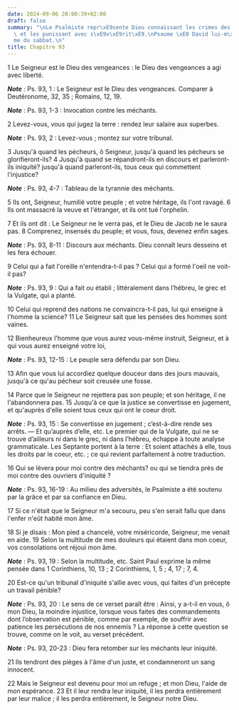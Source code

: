 ```yaml
---
date: 2024-09-06 20:00:39+02:00
draft: false
summary: "\nLe Psalmiste repr\xE9sente Dieu connaissant les crimes des m\xE9chants,\
  \ et les punissant avec s\xE9v\xE9rit\xE9.\nPsaume \xE0 David lui-m\xEAme, au quatri\xE8\
  me du sabbat.\n"
title: Chapitre 93
---
```





1 Le Seigneur est le Dieu des vengeances : le Dieu des vengeances a agi avec liberté.

***Note*** :  Ps. 93, 1 : Le Seigneur est le Dieu des vengeances. Comparer à Deutéronome, 32, 35 ; Romains, 12, 19.

***Note*** :  Ps. 93, 1-3 : Invocation contre les méchants.

2 Levez-vous, vous qui jugez la terre : rendez leur salaire aux superbes.

***Note*** :  Ps. 93, 2 : Levez-vous ; montez sur votre tribunal.


3 Jusqu'à quand les pécheurs, ô Seigneur, jusqu'à quand les pécheurs se glorifieront-ils? 4 Jusqu'à quand se répandront-ils en discours et parleront-ils iniquité? jusqu'à quand parleront-ils, tous ceux qui commettent l'injustice?

***Note*** :  Ps. 93, 4-7 : Tableau de la tyrannie des méchants.


5 Ils ont, Seigneur, humilié votre peuple ; et votre héritage, ils l'ont ravagé. 6 Ils ont massacré la veuve et l'étranger, et ils ont tué l'orphelin.


7 Et ils ont dit : Le Seigneur ne le verra pas, et le Dieu de Jacob ne le saura pas. 8 Comprenez, insensés du peuple; et vous, fous, devenez enfin sages.

***Note*** :  Ps. 93, 8-11 : Discours aux méchants. Dieu connaît leurs desseins et les fera échouer.


9 Celui qui a fait l'oreille n'entendra-t-il pas ? Celui qui a formé l'oeil ne voit-il pas?

***Note*** :  Ps. 93, 9 : Qui a fait ou établi ; littéralement dans l’hébreu, le grec et la Vulgate, qui a planté.

10 Celui qui reprend des nations ne convaincra-t-il pas, lui qui enseigne à l'homme la science? 11 Le Seigneur sait que les pensées des hommes sont vaines.


12 Bienheureux l'homme que vous aurez vous-même instruit, Seigneur, et à qui vous aurez enseigné votre loi,

***Note*** :  Ps. 93, 12-15 : Le peuple sera défendu par son Dieu.

13 Afin que vous lui accordiez quelque douceur dans des jours mauvais, jusqu'à ce qu'au pécheur soit creusée une fosse.


14 Parce que le Seigneur ne rejettera pas son peuple; et son héritage, il ne l'abandonnera pas. 15 Jusqu'à ce que la justice se convertisse en jugement, et qu'auprès d'elle soient tous ceux qui ont le coeur droit.

***Note*** :  Ps. 93, 15 : Se convertisse en jugement ; c’est-à-dire rende ses arrêts. ― Et qu’auprès d’elle, etc. Le premier qui de la Vulgate, qui ne se trouve d’ailleurs ni dans le grec, ni dans l’hébreu, échappe à toute analyse grammaticale. Les Septante portent à la terre : Et soient attachés à elle, tous les droits par le coeur, etc. ; ce qui revient parfaitement à notre traduction.


16 Qui se lèvera pour moi contre des méchants? ou qui se tiendra près de moi contre des ouvriers d'iniquité ?

***Note*** :  Ps. 93, 16-19 : Au milieu des adversités, le Psalmiste a été soutenu par la grâce et par sa confiance en Dieu.

17 Si ce n'était que le Seigneur m'a secouru, peu s'en serait fallu que dans l'enfer n'eût habité mon âme.


18 Si je disais : Mon pied a chancelé, votre miséricorde, Seigneur, me venait en aide. 19 Selon la multitude de mes douleurs qui étaient dans mon coeur, vos consolations ont réjoui mon âme.

***Note*** :  Ps. 93, 19 : Selon la multitude, etc. Saint Paul exprime la même pensée dans 1 Corinthiens, 10, 13 ; 2 Corinthiens, 1, 5 ; 4, 17 ; 7, 4.


20 Est-ce qu'un tribunal d'iniquité s'allie avec vous, qui faites d'un précepte un travail pénible?

***Note*** :  Ps. 93, 20 : Le sens de ce verset paraît être : Ainsi, y a-t-il en vous, ô mon Dieu, la moindre injustice, lorsque vous faites des commandements dont l’observation est pénible, comme par exemple, de souffrir avec patience les persécutions de nos ennemis ? La réponse à cette question se trouve, comme on le voit, au verset précédent.

***Note*** :  Ps. 93, 20-23 : Dieu fera retomber sur les méchants leur iniquité.

21 Ils tendront des pièges à l'âme d'un juste, et condamneront un sang innocent.


22 Mais le Seigneur est devenu pour moi un refuge ; et mon Dieu, l'aide de mon espérance. 23 Et il leur rendra leur iniquité, il les perdra entièrement par leur malice ; il les perdra entièrement, le Seigneur notre Dieu.


